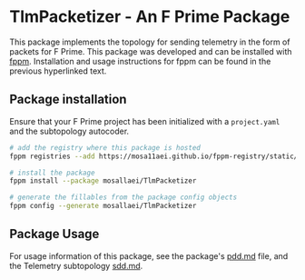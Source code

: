 # TlmPacketizer - An F Prime Package

This package implements the topology for sending telemetry in the form of packets for F Prime. This package was developed and can be installed with [fppm](https://github.com/mosa11aei/fprime-fppm). Installation and usage instructions for fppm can be found in the previous hyperlinked text.

## Package installation

Ensure that your F Prime project has been initialized with a `project.yaml` and the subtopology autocoder. 

```bash
# add the registry where this package is hosted
fppm registries --add https://mosa11aei.github.io/fppm-registry/static/registry.yaml

# install the package
fppm install --package mosallaei/TlmPacketizer

# generate the fillables from the package config objects
fppm config --generate mosallaei/TlmPacketizer
```

## Package Usage

For usage information of this package, see the package's [pdd.md](./docs/pdd.md) file, and the Telemetry subtopology [sdd.md](./Telemetry/docs/sdd.md).